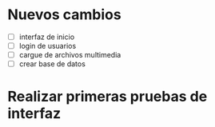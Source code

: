 # Nuevos cambios
- [ ] interfaz de inicio
- [ ] login de usuarios
- [ ] cargue de archivos multimedia
- [ ] crear base de datos

# Realizar primeras pruebas de interfaz
